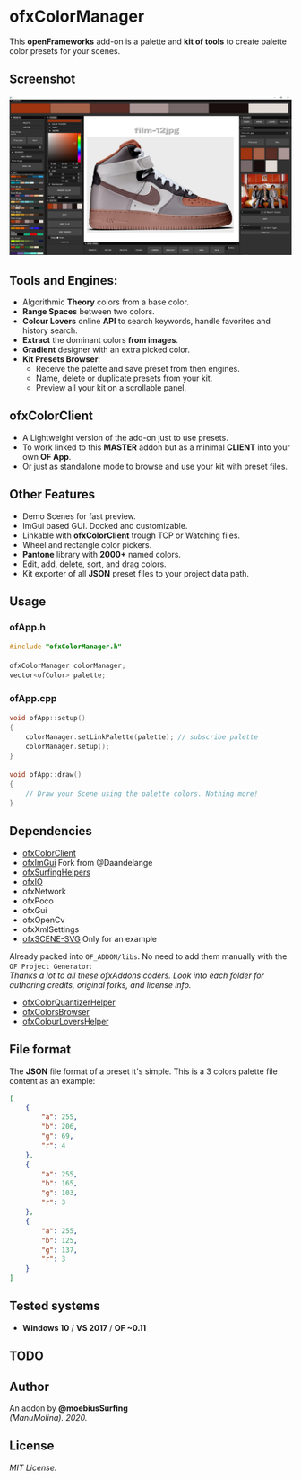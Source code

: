 # ofxColorManager

This **openFrameworks** add-on is a palette and **kit of tools** to create palette color presets for your scenes.  

## Screenshot
![image](/readme_images/Capture.JPG?raw=true "image")

## Tools and Engines:  
* Algorithmic **Theory** colors from a base color.
* **Range Spaces** between two colors.
* **Colour Lovers** online **API** to search keywords, handle favorites and history search.
* **Extract** the dominant colors **from images**.
* **Gradient** designer with an extra picked color.
* **Kit Presets Browser**: 
  * Receive the palette and save preset from then engines. 
  * Name, delete or duplicate presets from your kit.
  * Preview all your kit on a scrollable panel.

## ofxColorClient 
  * A Lightweight version of the add-on just to use presets. 
  * To work linked to this **MASTER** addon but as a minimal **CLIENT** into your own **OF App**. 
  * Or just as standalone mode to browse and use your kit with preset files.

## Other Features
* Demo Scenes for fast preview.
* ImGui based GUI. Docked and customizable.
* Linkable with **ofxColorClient** trough TCP or Watching files.
* Wheel and rectangle color pickers.
* **Pantone** library with **2000+** named colors.
* Edit, add, delete, sort, and drag colors. 
* Kit exporter of all **JSON** preset files to your project data path.

## Usage
### ofApp.h
```.cpp
#include "ofxColorManager.h"

ofxColorManager colorManager;
vector<ofColor> palette;
```
### ofApp.cpp
```.cpp
void ofApp::setup()
{
	colorManager.setLinkPalette(palette); // subscribe palette
	colorManager.setup();
}

void ofApp::draw()
{
	// Draw your Scene using the palette colors. Nothing more!
}
```

## Dependencies
* [ofxColorClient](https://github.com/moebiussurfing/ofxColorClient)
* [ofxImGui](https://github.com/moebiussurfing/ofxImGui)  Fork from @Daandelange
* [ofxSurfingHelpers](https://github.com/moebiussurfing/ofxSurfingHelpers)  
* [ofxIO](https://github.com/bakercp/ofxIO)
* ofxNetwork
* ofxPoco
* ofxGui
* ofxOpenCv
* ofxXmlSettings
* [ofxSCENE-SVG](https://github.com/moebiussurfing/ofxSCENE-SVG)  Only for an example 

Already packed into ```OF_ADDON/libs```. No need to add them manually with the ```OF Project Generator```:  
*Thanks a lot to all these ofxAddons coders. Look into each folder for authoring credits, original forks, and license info.*  
* [ofxColorQuantizerHelper](https://github.com/moebiussurfing/ofxColorQuantizerHelper)
* [ofxColorsBrowser](https://github.com/moebiussurfing/ofxColorsBrowser)
* [ofxColourLoversHelper](https://github.com/moebiussurfing/ofxColourLoversHelper)  

## File format
The **JSON** file format of a preset it's simple. This is a 3 colors palette file content as an example:
```.json
[
    {
        "a": 255,
        "b": 206,
        "g": 69,
        "r": 4
    },
    {
        "a": 255,
        "b": 165,
        "g": 103,
        "r": 3
    },
    {
        "a": 255,
        "b": 125,
        "g": 137,
        "r": 3
    }
]
```

## Tested systems
- **Windows 10** / **VS 2017** / **OF ~0.11**

## TODO

## Author
An addon by **@moebiusSurfing**  
*(ManuMolina). 2020.*

## License
*MIT License.*